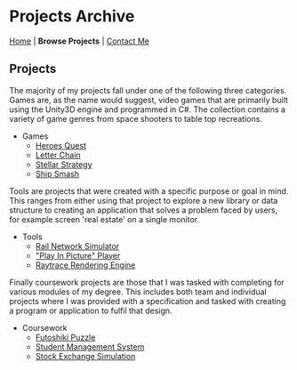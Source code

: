 # Projects Archive

[Home](../../index.md)
|
**Browse Projects**
|
[Contact Me](../contact_me/contact_me.md)

## Projects

The majority of my projects fall under one of the following three categories. Games are, as the name would suggest, video games that are primarily built using the Unity3D engine and programmed in C#. The collection contains a variety of game genres from space shooters to table top recreations.

- Games
  - [Heroes Quest](../games/heroes_quest/heroes_quest.md)
  - [Letter Chain](../games/letter_chain/letter_chain.md)
  - [Stellar Strategy](../games/stellar_strategy/stellar_strategy.md)
  - [Ship Smash](../games/ship_smash/ship_smash.md)

Tools are projects that were created with a specific purpose or goal in mind. This ranges from either using that project to explore a new library or data structure to creating an application that solves a problem faced by users, for example screen 'real estate' on a single monitor.

- Tools
  - [Rail Network Simulator](../tools/rail_network_simulator/rail_network_simulator.md)
  - ["Play In Picture" Player](../tools/pip_player/pip_player.md)
  - [Raytrace Rendering Engine](../tools/raytrace_engine/raytrace_engine.md)
  
Finally coursework projects are those that I was tasked with completing for various modules of my degree. This includes both team and individual projects where I was provided with a specification and tasked with creating a program or application to fulfil that design.

- Coursework
  - [Futoshiki Puzzle](../coursework/futo_puzzle/futo_puzzle.md)
  - [Student Management System](../coursework/student_system/student_system.md)
  - [Stock Exchange Simulation](../coursework/stock_simulation/stock_simulation.md)
